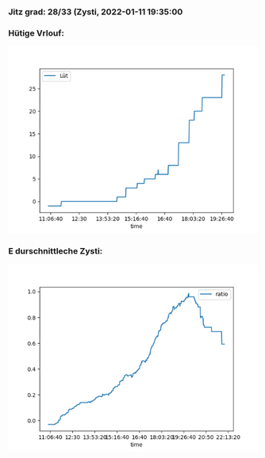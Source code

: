### Jitz grad: 28/33 (Zysti, 2022-01-11 19:35:00

### Hütige Vrlouf:
![Graph](Today.png)

### E durschnittleche Zysti:
![Graph](Zysti.png)